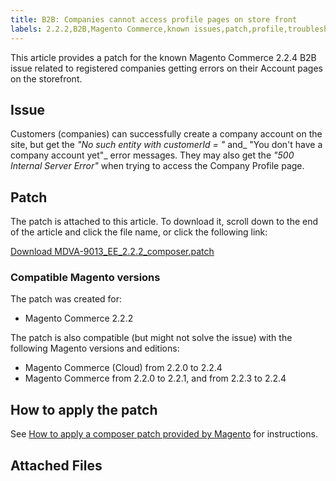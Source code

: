 ```yaml
---
title: B2B: Companies cannot access profile pages on store front
labels: 2.2.2,B2B,Magento Commerce,known issues,patch,profile,troubleshooting
---
```


This article provides a patch for the known Magento Commerce 2.2.4 B2B issue related to registered companies getting errors on their Account pages on the storefront.

## Issue

Customers (companies) can successfully create a company account on the site, but get the _"No such entity with customerId = "_ and_ "You don't have a company account yet"_ error messages. They may also get the _"500 Internal Server Error"_ when trying to access the Company Profile page.

## Patch

The patch is attached to this article. To download it, scroll down to the end of the article and click the file name, or click the following link:

[Download MDVA-9013\_EE\_2.2.2\_composer.patch](assets/MDVA-9013_EE_2.2.2_composer.patch)

### Compatible Magento versions

The patch was created for:

* Magento Commerce 2.2.2

The patch is also compatible (but might not solve the issue) with the following Magento versions and editions:

* Magento Commerce (Cloud) from 2.2.0 to 2.2.4
* Magento Commerce from 2.2.0 to 2.2.1, and from 2.2.3 to 2.2.4

## How to apply the patch

See [How to apply a composer patch provided by Magento](https://support.magento.com/hc/en-us/articles/360028367731) for instructions.

## Attached Files